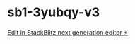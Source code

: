 # sb1-3yubqy-v3

[Edit in StackBlitz next generation editor ⚡️](https://stackblitz.com/~/github.com/JenM-dot/sb1-3yubqy-v3)